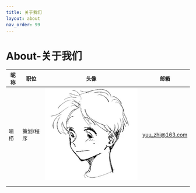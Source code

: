 ```yaml
---
title: 关于我们
layout: about
nav_order: 99
---
```


# About-关于我们

| 昵称 | 职位      | 头像                              | 邮箱            |
| ---- | --------- | --------------------------------- | --------------- |
| 喻栉 | 策划/程序 | ![策划1](../images/producer1.jpg) | yuu_zhi@163.com |
|      |           |                                   |                 |
|      |           |                                   |                 |

